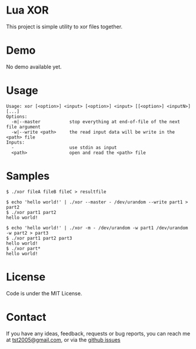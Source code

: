 Lua XOR
=======

This project is simple utility to xor files together.

Demo
====

No demo available yet.

Usage
=====

```
Usage: xor [<option>] <input> [<option>] <input> [[<option>] <inputN>] [...]
Options:
  -m|--master           stop everything at end-of-file of the next file argument
  -w|--write <path>     the read input data will be write in the <path> file
Inputs:
  -                     use stdin as input
  <path>                open and read the <path> file
```

Samples
=======

```
$ ./xor fileA fileB fileC > resultfile
```

```
$ echo 'hello world!' | ./xor --master - /dev/urandom --write part1 > part2
$ ./xor part1 part2
hello world!
```

```
$ echo 'hello world!' | ./xor -m - /dev/urandom -w part1 /dev/urandom -w part2 > part3
$ ./xor part1 part2 part3
hello world!
$ ./xor part*
hello world!
```

License
=======

Code is under the MIT License.

Contact
=======

If you have any ideas, feedback, requests or bug reports, you can reach me at
[tst2005@gmail.com](mailto:tst2005@gmail.com), or via the [github issues](https://github.com/tst2005/xor/issues)


